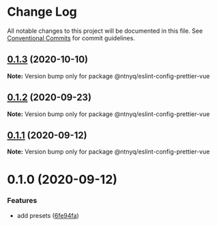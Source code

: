 # Change Log

All notable changes to this project will be documented in this file.
See [Conventional Commits](https://conventionalcommits.org) for commit guidelines.

## [0.1.3](https://github.com/ntnyq/configs/compare/@ntnyq/eslint-config-prettier-vue@0.1.2...@ntnyq/eslint-config-prettier-vue@0.1.3) (2020-10-10)

**Note:** Version bump only for package @ntnyq/eslint-config-prettier-vue

## [0.1.2](https://github.com/ntnyq/configs/compare/@ntnyq/eslint-config-prettier-vue@0.1.1...@ntnyq/eslint-config-prettier-vue@0.1.2) (2020-09-23)

**Note:** Version bump only for package @ntnyq/eslint-config-prettier-vue

## [0.1.1](https://github.com/ntnyq/configs/compare/@ntnyq/eslint-config-prettier-vue@0.1.0...@ntnyq/eslint-config-prettier-vue@0.1.1) (2020-09-12)

**Note:** Version bump only for package @ntnyq/eslint-config-prettier-vue

# 0.1.0 (2020-09-12)

### Features

- add presets ([6fe94fa](https://github.com/ntnyq/configs/commit/6fe94fae4ed9d80b18833c9e5a3f51f710ebda43))
